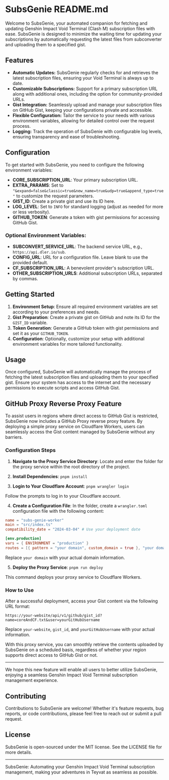 # SubsGenie README.md

Welcome to SubsGenie, your automated companion for fetching and updating Genshin Impact Void Terminal (Clash M) subscription files with ease. SubsGenie is designed to minimize the waiting time for updating your subscriptions by automatically requesting the latest files from subconverter and uploading them to a specified gist.

## Features

- **Automatic Updates:** SubsGenie regularly checks for and retrieves the latest subscription files, ensuring your Void Terminal is always up to date.
- **Customizable Subscriptions:** Support for a primary subscription URL along with additional ones, including the option for community-provided URLs.
- **Gist Integration:** Seamlessly upload and manage your subscription files on GitHub Gist, keeping your configurations private and accessible.
- **Flexible Configuration:** Tailor the service to your needs with various environment variables, allowing for detailed control over the request process.
- **Logging:** Track the operation of SubsGenie with configurable log levels, ensuring transparency and ease of troubleshooting.

## Configuration

To get started with SubsGenie, you need to configure the following environment variables:

- **CORE_SUBSCRIPTION_URL**: Your primary subscription URL.
- **EXTRA_PARAMS**: Set to `"&expand=false&classic=true&new_name=true&udp=true&append_type=true"` to customize the request parameters.
- **GIST_ID**: Create a private gist and use its ID here.
- **LOG_LEVEL**: Set to `INFO` for standard logging (adjust as needed for more or less verbosity).
- **GITHUB_TOKEN**: Generate a token with gist permissions for accessing GitHub Gist.

### Optional Environment Variables:

- **SUBCONVERT_SERVICE_URL**: The backend service URL, e.g., `https://api.dler.io/sub`.
- **CONFIG_URL**: URL for a configuration file. Leave blank to use the provided default.
- **CF_SUBSCRIPTION_URL**: A benevolent provider's subscription URL.
- **OTHER_SUBSCRIPTION_URLS**: Additional subscription URLs, separated by commas.

## Getting Started

1. **Environment Setup**: Ensure all required environment variables are set according to your preferences and needs.
2. **Gist Preparation**: Create a private gist on GitHub and note its ID for the `GIST_ID` variable.
3. **Token Generation**: Generate a GitHub token with gist permissions and set it as your `GITHUB_TOKEN`.
4. **Configuration**: Optionally, customize your setup with additional environment variables for more tailored functionality.

## Usage

Once configured, SubsGenie will automatically manage the process of fetching the latest subscription files and uploading them to your specified gist. Ensure your system has access to the internet and the necessary permissions to execute scripts and access GitHub Gist.

## GitHub Proxy Reverse Proxy Feature

To assist users in regions where direct access to GitHub Gist is restricted, SubsGenie now includes a GitHub Proxy reverse proxy feature. By deploying a simple proxy service on Cloudflare Workers, users can seamlessly access the Gist content managed by SubsGenie without any barriers.

### Configuration Steps

1. **Navigate to the Proxy Service Directory**: Locate and enter the folder for the proxy service within the root directory of the project.

2. **Install Dependencies**: `pnpm install`

3. **Login to Your Cloudflare Account**: `pnpm wrangler login`

Follow the prompts to log in to your Cloudflare account.

4. **Create a Configuration File**: In the folder, create a `wrangler.toml` configuration file with the following content:

```toml
name = "subs-genie-worker"
main = "src/index.ts"
compatibility_date = "2024-03-04" # Use your deployment date

[env.production]
vars = { ENVIRONMENT = "production" }
routes = [{ pattern = "your domain", custom_domain = true }, "your domain/*"]
```

Replace `your domain` with your actual domain information.

5. **Deploy the Proxy Service**: `pnpm run deploy`

This command deploys your proxy service to Cloudflare Workers.

### How to Use

After a successful deployment, access your Gist content via the following URL format:

```
https://your-website/api/v1/github/gist_id?name=coreAndCF.txt&user=yourGitHubUsername
```

Replace `your-website`, `gist_id`, and `yourGitHubUsername` with your actual information.

With this proxy service, you can smoothly retrieve the contents uploaded by SubsGenie on a scheduled basis, regardless of whether your region supports direct access to GitHub Gist or not.

---

We hope this new feature will enable all users to better utilize SubsGenie, enjoying a seamless Genshin Impact Void Terminal subscription management experience.

## Contributing

Contributions to SubsGenie are welcome! Whether it's feature requests, bug reports, or code contributions, please feel free to reach out or submit a pull request.

## License

SubsGenie is open-sourced under the MIT license. See the LICENSE file for more details.

---

SubsGenie: Automating your Genshin Impact Void Terminal subscription management, making your adventures in Teyvat as seamless as possible.
